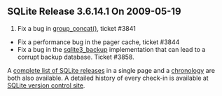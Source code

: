 ## SQLite Release 3\.6\.14\.1 On 2009\-05\-19

1. Fix a bug in [group\_concat()](../lang_aggfunc.html#group_concat), ticket \#3841
- Fix a performance bug in the pager cache, ticket \#3844
- Fix a bug in the [sqlite3\_backup](../c3ref/backup.html) implementation that can lead
 to a corrupt backup database. Ticket \#3858\.



A [complete list of SQLite releases](../changes.html)
 in a single page and a [chronology](../chronology.html) are both also available.
 A detailed history of every
 check\-in is available at
 [SQLite version control site](https://www.sqlite.org/src/timeline).


